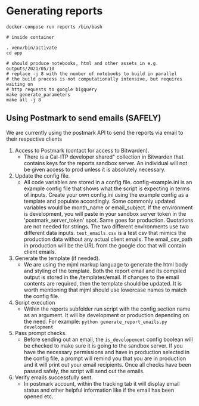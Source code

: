# Generating reports

```
docker-compose run reports /bin/bash

# inside container

. venv/bin/activate
cd app

# should produce notebooks, html and other assets in e.g. outputs/2021/05/10
# replace -j 8 with the number of notebooks to build in parallel
# the build process is not computationally intensive, but requires waiting on 
# http requests to google bigquery
make generate_parameters
make all -j 8
```

## Using Postmark to send emails (SAFELY)
We are currently using the postmark API to send the reports via email to their respective clients
1. Access to Postmark (contact for access to Bitwarden).
    - There is a Cal-ITP developer shared" collection in Bitwarden that contains keys for the reports sandbox server. An individual will not be given access to prod unless it is absolutely necessary. 
2. Update the config file.
    - All code variables are stored in a config file. config-example.ini is an example config file that shows what the script is expecting in terms of inputs. Create your own config.ini using the example config as a template and populate accordingly. Some commonly updated variables would be month_name or email_subject. If the environment is development, you will paste in your sandbox server token in the 'postmark_server_token' spot. Same goes for production. Quotations are not needed for strings. The two different environments use two different data inputs. `test_emails.csv` is a test csv that mimics the production data without any actual client emails. The email_csv_path in production will be the URL from the google doc that will contain client emails. 
3. Generate the template (if needed).
    - We are using the mjml markup language to generate the html body and styling of the template. Both the report email and its compiled output is stored in the /templates/email. If changes to the email contents are required, then the template should be updated. It is worth mentioning that mjml should use lowercase names to match the config file. 
4. Script execution
    - Within the reports subfolder run script with the config section name as an argument. It will be development or production depending on the need. For example:  `python generate_report_emails.py development`
5. Pass prompt checks.
    - Before sending out an email,  the `is_developement` config boolean will be checked to make sure it is going to the sandbox server. If you have the necessary permissions and have in production selected in the config file, a prompt will remind you that you are in production and it will print out your email recipients. Once all checks have been passed safely, the script will send out the emails.
6. Verify emails successfully sent. 
    - In postmark account, within the tracking tab it will display email status and other helpful information like if the email has been opened etc. 